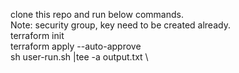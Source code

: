 clone this repo and run below commands. \
Note: security group, key need to be created already. \
terraform init \
terraform apply --auto-approve \
sh user-run.sh |tee -a output.txt \
